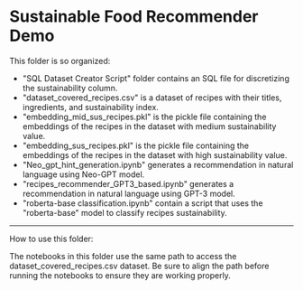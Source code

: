 # Sustainable Food Recommender Demo

This folder is so organized:
*    "SQL Dataset Creator Script" folder contains an SQL file for discretizing the sustainability column.
*    "dataset_covered_recipes.csv" is a dataset of recipes with their titles, ingredients, and sustainability index.
*    "embedding_mid_sus_recipes.pkl" is the pickle file containing the embeddings of the recipes in the dataset with medium sustainability value.
*    "embedding_sus_recipes.pkl" is the pickle file containing the embeddings of the recipes in the dataset with high sustainability value.
*    "Neo_gpt_hint_generation.ipynb" generates a recommendation in natural language using Neo-GPT model.
*    "recipes_recommender_GPT3_based.ipynb" generates a recommendation in natural language using GPT-3 model.
*    "roberta-base classification.ipynb" contain a script that uses the "roberta-base" model to classify recipes sustainability.

---

How to use this folder:

The notebooks in this folder use the same path to access the dataset_covered_recipes.csv dataset. Be sure to align the path before running the notebooks to ensure they are working properly.
